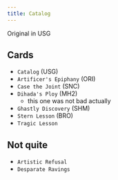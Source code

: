 ```yaml
---
title: Catalog
---
```


Original in USG

## Cards

- `Catalog` (USG)
- `Artificer's Epiphany` (ORI)
- `Case the Joint` (SNC)
- `Dihada's Ploy` (MH2)
  - this one was not bad actually
- `Ghastly Discovery` (SHM)
- `Stern Lesson` (BRO)
- `Tragic Lesson`

## Not quite

- `Artistic Refusal`
- `Desparate Ravings`
